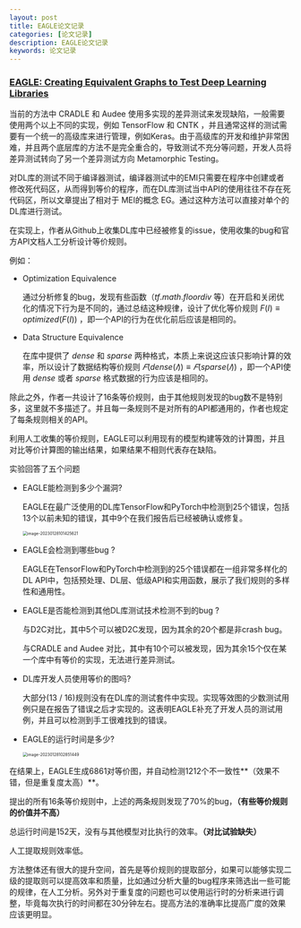 ```yaml
---
layout: post
title: EAGLE论文记录
categories: [论文记录]
description: EAGLE论文记录
keywords: 论文记录
---
```




### [EAGLE: Creating Equivalent Graphs to Test Deep Learning Libraries](/files/EAGLE.pdf)

当前的方法中 CRADLE 和 Audee 使用多实现的差异测试来发现缺陷，一般需要使用两个以上不同的实现，例如 TensorFlow 和 CNTK ，并且通常这样的测试需要有一个统一的高级库来进行管理，例如Keras。由于高级库的开发和维护非常困难，并且两个底层库的方法不是完全重合的，导致测试不充分等问题，开发人员将差异测试转向了另一个差异测试方向 Metamorphic Testing。

对DL库的测试不同于编译器测试，编译器测试中的EMI只需要在程序中创建或者修改死代码区，从而得到等价的程序，而在DL库测试当中API的使用往往不存在死代码区，所以文章提出了相对于 MEI的概念 EG。通过这种方法可以直接对单个的DL库进行测试。

在实现上，作者从Github上收集DL库中已经被修复的issue，使用收集的bug和官方API文档人工分析设计等价规则。

例如：

* Optimization Equivalence

  通过分析修复的bug，发现有些函数（$tf.math.floordiv$ 等）在开启和关闭优化的情况下行为是不同的，通过总结这种规律，设计了优化等价规则 $F(I)≡optimized(F(I))$ ，即一个API的行为在优化前后应该是相同的。

* Data Structure Equivalence

  在库中提供了 $dense$ 和 $sparse$ 两种格式，本质上来说这应该只影响计算的效率，所以设计了数据结构等价规则 $𝐹 (dense(𝐼)) ≡ 𝐹 (sparse(𝐼))$ ，即一个API使用  $dense$ 或者 $sparse$ 格式数据的行为应该是相同的。

除此之外，作者一共设计了16条等价规则，由于其他规则发现的bug数不是特别多，这里就不多描述了。并且每一条规则不是对所有的API都通用的，作者也规定了每条规则相关的API。

利用人工收集的等价规则，EAGLE可以利用现有的模型构建等效的计算图，并且对比等价计算图的输出结果，如果结果不相则代表存在缺陷。

实验回答了五个问题

* EAGLE能检测到多少个漏洞?

  EAGLE在最广泛使用的DL库TensorFlow和PyTorch中检测到25个错误，包括13个以前未知的错误，其中9个在我们报告后已经被确认或修复。

  <img src="https://ningmo.oss-cn-beijing.aliyuncs.com/img/image-20230128101425621.png" alt="image-20230128101425621" style="zoom: 50%;" />

* EAGLE会检测到哪些bug ?

  EAGLE在TensorFlow和PyTorch中检测到的25个错误都在一组非常多样化的DL API中，包括预处理、DL层、低级API和实用函数，展示了我们规则的多样性和通用性。

* EAGLE是否能检测到其他DL库测试技术检测不到的bug ?

  与D2C对比，其中5个可以被D2C发现，因为其余的20个都是非crash bug。

  与CRADLE and Audee 对比，其中有10个可以被发现，因为其余15个仅在某一个库中有等价的实现，无法进行差异测试。

* DL库开发人员使用等价的图吗?

  大部分(13 / 16)规则没有在DL库的测试套件中实现。实现等效图的少数测试用例只是在报告了错误之后才实现的。这表明EAGLE补充了开发人员的测试用例，并且可以检测到手工很难找到的错误。

* EAGLE的运行时间是多少?

  <img src="https://ningmo.oss-cn-beijing.aliyuncs.com/img/image-20230128102851449.png" alt="image-20230128102851449" style="zoom:50%;" />



在结果上，EAGLE生成6861对等价图，并自动检测1212个不一致性**（效果不错，但是重复度太高）**。

提出的所有16条等价规则中，上述的两条规则发现了70%的bug，**（有些等价规则的价值并不高）**

总运行时间是152天，没有与其他模型对比执行的效率。**（对比试验缺失）**

人工提取规则效率低。



方法整体还有很大的提升空间，首先是等价规则的提取部分，如果可以能够实现二级的提取则可以提高效率和质量，比如通过分析大量的bug程序来筛选出一些可能的规律，在人工分析。另外对于重复度的问题也可以使用运行时的分析来进行调整，毕竟每次执行的时间都在30分钟左右。提高方法的准确率比提高广度的效果应该更明显。

